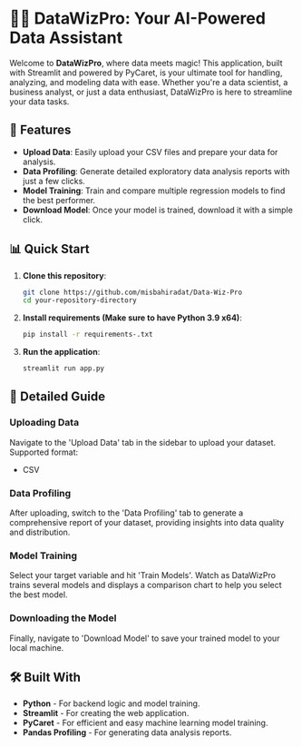 
# 🧙‍♂️ DataWizPro: Your AI-Powered Data Assistant

Welcome to **DataWizPro**, where data meets magic! This application, built with Streamlit and powered by PyCaret, is your ultimate tool for handling, analyzing, and modeling data with ease. Whether you're a data scientist, a business analyst, or just a data enthusiast, DataWizPro is here to streamline your data tasks.

## 🚀 Features

- **Upload Data**: Easily upload your CSV files and prepare your data for analysis.
- **Data Profiling**: Generate detailed exploratory data analysis reports with just a few clicks.
- **Model Training**: Train and compare multiple regression models to find the best performer.
- **Download Model**: Once your model is trained, download it with a simple click.

## 📊 Quick Start

1. **Clone this repository**:
   ```bash
   git clone https://github.com/misbahiradat/Data-Wiz-Pro
   cd your-repository-directory
   ```
2. **Install requirements (Make sure to have Python 3.9 x64)**:
   ```bash
   pip install -r requirements-.txt
   ```
3. **Run the application**:
   ```bash
   streamlit run app.py
   ```

## 🧐 Detailed Guide

### **Uploading Data**
Navigate to the 'Upload Data' tab in the sidebar to upload your dataset. Supported format:
- CSV

### **Data Profiling**
After uploading, switch to the 'Data Profiling' tab to generate a comprehensive report of your dataset, providing insights into data quality and distribution.

### **Model Training**
Select your target variable and hit 'Train Models'. Watch as DataWizPro trains several models and displays a comparison chart to help you select the best model.

### **Downloading the Model**
Finally, navigate to 'Download Model' to save your trained model to your local machine.

## 🛠 Built With

- **Python** - For backend logic and model training.
- **Streamlit** - For creating the web application.
- **PyCaret** - For efficient and easy machine learning model training.
- **Pandas Profiling** - For generating data analysis reports.


 
 
 
 
 
 
 
 
 
 
 
 
 
 
 
 
 
 
 
 
 
 
